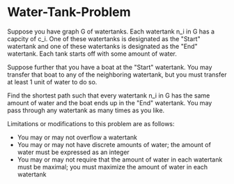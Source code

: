 Water-Tank-Problem
==================

Suppose you have graph G of watertanks. Each watertank n_i in G has a capcity of c_i. One of these watertanks is designated as the "Start" watertank and one of these watertanks is designated as the "End" watertank. Each tank starts off with some amount of water. 

Suppose further that you have a boat at the "Start" watertank. You may transfer that boat to any of the neighboring watertank, but you must transfer at least 1 unit of water to do so. 

Find the shortest path such that every watertank n_i in G has the same amount of water and the boat ends up in the "End" watertank. You may pass through any watertank as many times as you like. 

Limitations or modifications to this problem are as follows:
 + You may or may not overflow a watertank
 + You may or may not have discrete amounts of water; the amount of water must be expressed as an integer
 + You may or may not require that the amount of water in each watertank must be maximal; you must maximize the amount of water in each watertank
